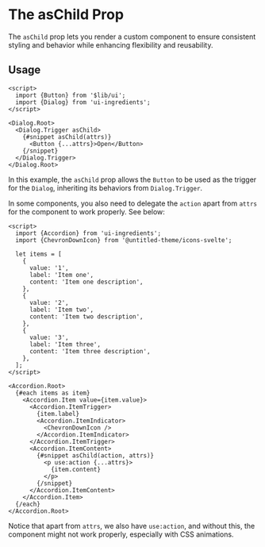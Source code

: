 # The asChild Prop

The `asChild` prop lets you render a custom component to ensure consistent styling and behavior while enhancing flexibility and reusability.

## Usage

```svelte
<script>
  import {Button} from '$lib/ui';
  import {Dialog} from 'ui-ingredients';
</script>

<Dialog.Root>
  <Dialog.Trigger asChild>
    {#snippet asChild(attrs)}
      <Button {...attrs}>Open</Button>
    {/snippet}
  </Dialog.Trigger>
</Dialog.Root>
```

In this example, the `asChild` prop allows the `Button` to be used as the trigger for the `Dialog`, inheriting its behaviors from `Dialog.Trigger`.

In some components, you also need to delegate the `action` apart from `attrs` for the component to work properly. See below:

```svelte
<script>
  import {Accordion} from 'ui-ingredients';
  import {ChevronDownIcon} from '@untitled-theme/icons-svelte';

  let items = [
    {
      value: '1',
      label: 'Item one',
      content: 'Item one description',
    },
    {
      value: '2',
      label: 'Item two',
      content: 'Item two description',
    },
    {
      value: '3',
      label: 'Item three',
      content: 'Item three description',
    },
  ];
</script>

<Accordion.Root>
  {#each items as item}
    <Accordion.Item value={item.value}>
      <Accordion.ItemTrigger>
        {item.label}
        <Accordion.ItemIndicator>
          <ChevronDownIcon />
        </Accordion.ItemIndicator>
      </Accordion.ItemTrigger>
      <Accordion.ItemContent>
        {#snippet asChild(action, attrs)}
          <p use:action {...attrs}>
            {item.content}
          </p>
        {/snippet}
      </Accordion.ItemContent>
    </Accordion.Item>
  {/each}
</Accordion.Root>
```

Notice that apart from `attrs`, we also have `use:action`, and without this, the component might not work properly, especially with CSS animations.

